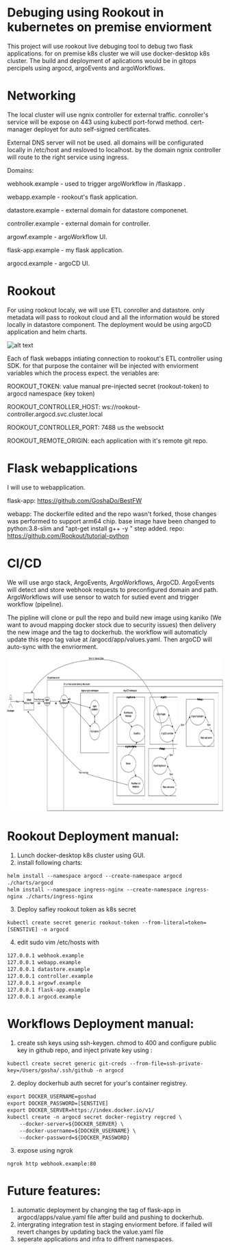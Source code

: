 # Debuging using Rookout in kubernetes on premise enviorment
This project will use rookout live debuging tool to debug two flask applications.
for on premise k8s cluster we will use docker-desktop k8s cluster.
The build and deployment of aplications would be in gitops percipels using argocd, argoEvents and argoWorkflows.


# Networking
The local cluster will use ngnix controller for external traffic. conroller's service will be expose on 443 using kubectl port-forwd method. 
cert-manager deployet for auto self-signed certificates.

External DNS server will not be used. all domains will be configurated locally in /etc/host and resloved to localhost. by the domain ngnix controller will route to the right service using ingress.

Domains:

webhook.example - used to trigger argoWorkflow in /flaskapp .

webapp.example - rookout's flask application.

datastore.example - external domain for datastore componenet.

controller.example - external domain for controller.

argowf.example - argoWorkflow UI.

flask-app.example - my flask application.

argocd.example - argoCD UI.

# Rookout
For using rookout localy, we will use ETL conroller and datastore. only metadata will pass to rookout cloud and all the information would be stored locally in datastore component. The deployment would be using argoCD application and helm charts. 

![alt text](https://docs.rookout.com/img/screenshots/etl_controller_diagram.png?raw=true "Rookout schem")


Each of flask webapps intiating connection to rookout's ETL controller using SDK. for that purpose the container will be injected with enviorment variables which the process expect. the veriables are: 

ROOKOUT_TOKEN: value manual pre-injected secret (rookout-token) to argocd namespace (key token)

ROOKOUT_CONTROLLER_HOST: ws://rookout-controller.argocd.svc.cluster.local

ROOKOUT_CONTROLLER_PORT: 7488 us the websockt 

ROOKOUT_REMOTE_ORIGIN: each application with it's remote git repo.

# Flask webapplications
I will use to webapplication. 

flask-app: https://github.com/GoshaDo/BestFW

webapp: The dockerfile edited and the repo wasn't forked, those changes was performed to support arm64 chip. base image have been changed to python:3.8-slim and "apt-get install g++ -y " step added. repo: https://github.com/Rookout/tutorial-python


# CI/CD
We will use argo stack, ArgoEvents, ArgoWorkflows, ArgoCD.
ArgoEvents will detect and store webhook requests to preconfigured domain and path.
ArgoWorkflows will use sensor to watch for sutied event and trigger workflow (pipeline).

The pipline will clone or pull the repo and build new image using kaniko (We want to avoud mapping docker stock due to security issues) then delivery the new image and the tag to dockerhub. the workflow will automaticly update this repo tag value at /argocd/app/values.yaml. Then argoCD will auto-sync with the envriorment.

<img src="https://github.com/GoshaDo/gitops-cluster/blob/main/images/CICD.png" width="852" height="361">


# Rookout Deployment manual:
1. Lunch docker-desktop k8s cluster using GUI.
2. install following charts:
```
helm install --namespace argocd --create-namespace argocd ./charts/argocd
helm install --namespace ingress-nginx --create-namespace ingress-nginx ./charts/ingress-nginx
```
3. Deploy safley rookout token as k8s secret
```
kubectl create secret generic rookout-token --from-literal=token=[SENSTIVE] -n argocd
```
4. edit sudo vim /etc/hosts with
```
127.0.0.1 webhook.example
127.0.0.1 webapp.example
127.0.0.1 datastore.example
127.0.0.1 controller.example
127.0.0.1 argowf.example
127.0.0.1 flask-app.example
127.0.0.1 argocd.example
```

# Workflows Deployment manual:
1. create ssh keys using ssh-keygen. chmod to 400 and configure public key in github repo, and inject private key using :
```
kubectl create secret generic git-creds --from-file=ssh-private-key=/Users/gosha/.ssh/github -n argocd
```
2. deploy dockerhub auth secret for your's container registrey.
```
export DOCKER_USERNAME=goshad
export DOCKER_PASSWORD=[SENSTIVE]
export DOCKER_SERVER=https://index.docker.io/v1/
kubectl create -n argocd secret docker-registry regcred \
    --docker-server=${DOCKER_SERVER} \
    --docker-username=${DOCKER_USERNAME} \
    --docker-password=${DOCKER_PASSWORD}
```
3. expose using ngrok
```
ngrok http webhook.example:80
```


# Future features:
1. automatic deployment by changing the tag of flask-app in argocd/apps/value.yaml file after build and pushing to dockerhub.
2. intergrating integration test in staging enviorment before. if failed will revert changes by updating back the value.yaml file 
3. seperate applications and infra to diffrent namespaces.


